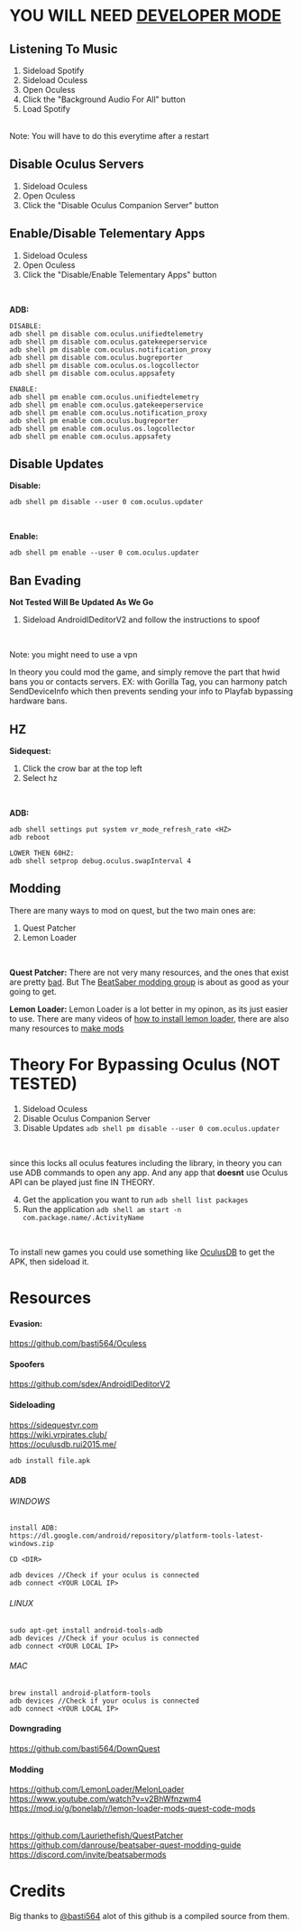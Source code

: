 # YOU WILL NEED [DEVELOPER MODE](https://www.youtube.com/watch?v=jB1gwgSpU3E)

## Listening To Music
1. Sideload Spotify
2. Sideload Oculess
3. Open Oculess
4. Click the "Background Audio For All" button
5. Load Spotify
<br />
Note: You will have to do this everytime after a restart

## Disable Oculus Servers
1. Sideload Oculess
2. Open Oculess
3. Click the "Disable Oculus Companion Server" button

## Enable/Disable Telementary Apps
1. Sideload Oculess
2. Open Oculess
3. Click the "Disable/Enable Telementary Apps" button
<br />

**ADB:**
```
DISABLE:
adb shell pm disable com.oculus.unifiedtelemetry
adb shell pm disable com.oculus.gatekeeperservice
adb shell pm disable com.oculus.notification_proxy
adb shell pm disable com.oculus.bugreporter
adb shell pm disable com.oculus.os.logcollector
adb shell pm disable com.oculus.appsafety

ENABLE:
adb shell pm enable com.oculus.unifiedtelemetry
adb shell pm enable com.oculus.gatekeeperservice
adb shell pm enable com.oculus.notification_proxy
adb shell pm enable com.oculus.bugreporter
adb shell pm enable com.oculus.os.logcollector
adb shell pm enable com.oculus.appsafety
```

## Disable Updates
**Disable:**
<br />

```
adb shell pm disable --user 0 com.oculus.updater
```
<br />

**Enable:**
```
adb shell pm enable --user 0 com.oculus.updater
```

## Ban Evading
**Not Tested Will Be Updated As We Go**
1. Sideload AndroidIDeditorV2 and follow the instructions to spoof
<br />

Note: you might need to use a vpn
<br />

In theory you could mod the game, and simply remove the part that hwid bans you or contacts servers. EX: with Gorilla Tag, you can harmony patch SendDeviceInfo which then prevents sending your info to Playfab bypassing hardware bans.

## HZ
**Sidequest:**
1. Click the crow bar at the top left
2. Select hz
<br />

**ADB:**
```
adb shell settings put system vr_mode_refresh_rate <HZ>
adb reboot

LOWER THEN 60HZ:
adb shell setprop debug.oculus.swapInterval 4
```

## Modding
There are many ways to mod on quest, but the two main ones are:
1. Quest Patcher
2. Lemon Loader
<br />

**Quest Patcher:**
There are not very many resources, and the ones that exist are pretty [bad](https://github.com/Lauriethefish). But The [BeatSaber modding group](https://discord.com/invite/beatsabermods) is about as good as your going to get.
<br />

**Lemon Loader:**
Lemon Loader is a lot better in my opinon, as its just easier to use. There are many videos of [how to install lemon loader](https://www.youtube.com/watch?v=v2BhWfnzwm4), there are also many resources to [make mods](https://mod.io/g/bonelab/r/lemon-loader-mods-quest-code-mods)

# Theory For Bypassing Oculus (NOT TESTED)
1. Sideload Oculess
2. Disable Oculus Companion Server
3. Disable Updates ```adb shell pm disable --user 0 com.oculus.updater```
<br />

since this locks all oculus features including the library, in theory you can use ADB commands to open any app. And any app that **doesnt** use Oculus API can be played just fine IN THEORY.

4. Get the application you want to run ```adb shell list packages```
5. Run the application ```adb shell am start -n com.package.name/.ActivityName```
<br />

To install new games you could use something like [OculusDB](https://oculusdb.rui2015.me/) to get the APK, then sideload it.

# Resources
#### Evasion:
https://github.com/basti564/Oculess
#### Spoofers
https://github.com/sdex/AndroidIDeditorV2
#### Sideloading
https://sidequestvr.com <br />
https://wiki.vrpirates.club/ <br />
https://oculusdb.rui2015.me/
```
adb install file.apk
```
#### ADB
###### WINDOWS
```
install ADB:
https://dl.google.com/android/repository/platform-tools-latest-windows.zip

CD <DIR>

adb devices //Check if your oculus is connected
adb connect <YOUR LOCAL IP>
```
###### LINUX
```
sudo apt-get install android-tools-adb
adb devices //Check if your oculus is connected
adb connect <YOUR LOCAL IP>
```
###### MAC
```
brew install android-platform-tools
adb devices //Check if your oculus is connected
adb connect <YOUR LOCAL IP>
```

#### Downgrading
https://github.com/basti564/DownQuest

#### Modding
https://github.com/LemonLoader/MelonLoader <br />
https://www.youtube.com/watch?v=v2BhWfnzwm4 <br />
https://mod.io/g/bonelab/r/lemon-loader-mods-quest-code-mods <br /> <br />

https://github.com/Lauriethefish/QuestPatcher <br />
https://github.com/danrouse/beatsaber-quest-modding-guide <br />
https://discord.com/invite/beatsabermods

# Credits
Big thanks to [@basti564](https://github.com/basti564) alot of this github is a compiled source from them.
